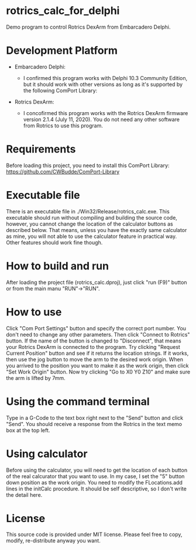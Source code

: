 # rotrics_calc_for_delphi
Demo program to control Rotrics DexArm from Embarcadero Delphi.

# Development Platform
- Embarcadero Delphi:
  - I confirmed this program works with Delphi 10.3 Community Edition, but it should work with other versions as long as it's supported by the following ComPort Library: 

- Rotrics DexArm:
  - I concofirmed this program works with the Rotrics DexArm firmware version 2.1.4 (July 11, 2020). You do not need any other software from Rotrics to use this program.

# Requirements
Before loading this project, you need to install this ComPort Library:
https://github.com/CWBudde/ComPort-Library

# Executable file
There is an executable file in ./Win32/Release/rotrics_calc.exe.
This executable should run without compiling and building the source code, however, you cannot change the location of the calculator buttons as described below. That means, unless you have the exactly same calculator as mine, you will not able to use the calculator feature in practical way. Other features should work fine though. 

# How to build and run
After loading the project file (rotrics_calc.dproj), just click "run (F9)" button or from the main manu "RUN"->"RUN".

# How to use
Click "Com Port Settings" button and specify the correct port number. You don't need to change any other parameters. Then click "Connect to Rotrics" button. If the name of the button is changed to "Disconnect", that means your Rotrics DexArm is connected to the program. Try clicking "Request Current Position" button and see if it returns the location strings. If it works, then use the jog button to move the arm to the desired work origin. When you arrived to the position you want to make it as the work origin, then click "Set Work Origin" button. Now try clicking "Go to X0 Y0 Z10" and make sure the arm is lifted by 7mm.

# Using the command terminal
Type in a G-Code to the text box right next to the "Send" button and click "Send". You should receive a response from the Rotrics in the text memo box at the top left.

# Using calculator
Before using the calculator, you will need to get the location of each button of the real calcurator that you want to use. In my case, I set the "5" button down position as the work origin. You need to modify the FLocations.add lines in the initCalc procedure. It should be self descriptive, so I don't write the detail here.

# License
This source code is provided under MIT license. Please feel free to copy, modify, re-distribute anyway you want.
